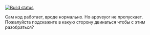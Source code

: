 [![Build status](https://ci.appveyor.com/api/projects/status/ah74lrws1h6230ef?svg=true)](https://ci.appveyor.com/project/PavelSobyanin/dz-6-dnd)

Сам код работает, вроде нормально. Но appveyor не пропускает. Пожалуйста подскажите в какую сторону двинаться чтобы с этим разобраться?